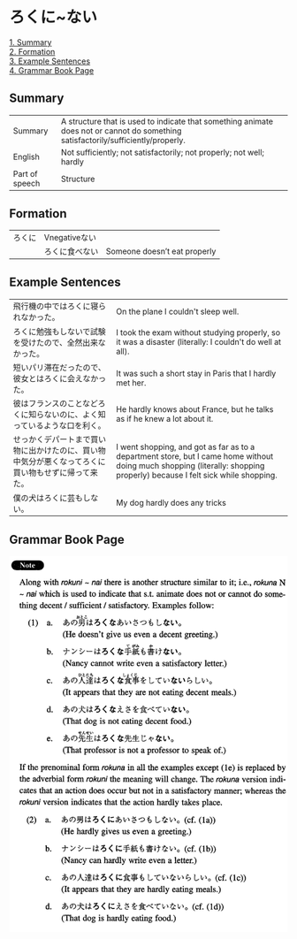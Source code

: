 # ろくに~ない

[1. Summary](#summary)<br>
[2. Formation](#formation)<br>
[3. Example Sentences](#example-sentences)<br>
[4. Grammar Book Page](#grammar-book-page)<br>


## Summary

<table><tr>   <td>Summary</td>   <td>A structure that is used to indicate that something animate does not or cannot do something satisfactorily/sufficiently/properly.</td></tr><tr>   <td>English</td>   <td>Not sufficiently; not satisfactorily; not properly; not well; hardly</td></tr><tr>   <td>Part of speech</td>   <td>Structure</td></tr></table>

## Formation

<table class="table"><tbody><tr class="tr head"><td class="td"><span class="concept">ろくに</span></td><td class="td"><span>Vnegative</span><span class="concept">ない</span></td><td class="td"></td></tr><tr class="tr"><td class="td"></td><td class="td"><span class="concept">ろくに</span><span>食べ</span><span class="concept">ない</span></td><td class="td"><span>Someone doesn’t eat properly</span></td></tr></tbody></table>

## Example Sentences

<table><tr>   <td>飛行機の中ではろくに寝られなかった。</td>   <td>On the plane I couldn't sleep well.</td></tr><tr>   <td>ろくに勉強もしないで試験を受けたので、全然出来なかった。</td>   <td>I took the exam without studying properly, so it was a disaster (literally: I couldn't do well at all).</td></tr><tr>   <td>短いパリ滞在だったので、彼女とはろくに会えなかった。</td>   <td>It was such a short stay in Paris that I hardly met her.</td></tr><tr>   <td>彼はフランスのことなどろくに知らないのに、よく知っているような口を利く。</td>   <td>He hardly knows about France, but he talks as if he knew a lot about it.</td></tr><tr>   <td>せっかくデパートまで買い物に出かけたのに、買い物中気分が悪くなってろくに買い物もせずに帰って来た。</td>   <td>I went shopping, and got as far as to a department store, but I came home without doing much shopping (literally: shopping properly) because I felt sick while shopping.</td></tr><tr>   <td>僕の犬はろくに芸もしない。</td>   <td>My dog hardly does any tricks</td></tr></table>

## Grammar Book Page

![](../img/Intermediateろくに～ない.png)

